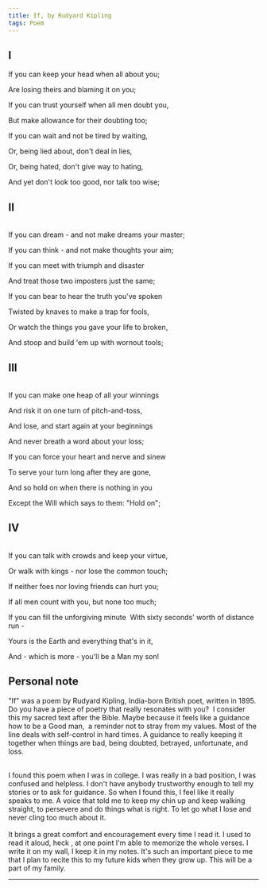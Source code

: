 ```yaml
---
title: If, by Rudyard Kipling
tags: Poem
---
```

I
---
If you can keep your head when all about you;

Are losing theirs and blaming it on you;

If you can trust yourself when all men doubt you,

But make allowance for their doubting too; 

If you can wait and not be tired by waiting, 

Or, being lied about, don't deal in lies, 

Or, being hated, don't give way to hating,

And yet don't look too good, nor talk too wise; 


II
---
<br  />
If you can dream - and not make dreams your master;

If you can think - and not make thoughts your aim; 

If you can meet with triumph and disaster 

And treat those two imposters just the same; 

If you can bear to hear the truth you've spoken 

Twisted by knaves to make a trap for fools, 

Or watch the things you gave your life to broken, 

And stoop and build 'em up with wornout tools; 

III
---
<br  />
If you can make one heap of all your winnings 

And risk it on one turn of pitch-and-toss, 

And lose, and start again at your beginnings 

And never breath a word about your loss; 

If you can force your heart and nerve and sinew 

To serve your turn long after they are gone, 

And so hold on when there is nothing in you 

Except the Will which says to them: "Hold on"; 

IV
---
<br  />
If you can talk with crowds and keep your virtue, 

Or walk with kings - nor lose the common touch;

If neither foes nor loving friends can hurt you; 

If all men count with you, but none too much; 

If you can fill the unforgiving minute  With sixty seconds' worth of distance run - 

Yours is the Earth and everything that's in it,

And - which is more - you'll be a Man my son! 

Personal note
---
"If"  was a poem by Rudyard Kipling, India-born British poet, written in 1895.<br/>
Do you have a piece of poetry that really resonates with you?  I consider this my sacred text after the Bible. Maybe because it feels like a guidance how to be a Good man,  a reminder not to stray from my values. Most of the line deals with self-control in hard times. A guidance to really keeping it together when things are bad, being doubted, betrayed, unfortunate, and loss.

<br/>
I found this poem when I was in college. I was really in a bad position, I was confused and helpless. I don't have anybody trustworthy enough to tell my stories or to ask for guidance.  So when I found this, I feel like it really  speaks to me. A voice that told me to keep my chin up and keep walking straight, to persevere and do things what is right. To let go what I lose and never cling too much about it.<br/>

<br/>
It brings a great comfort and encouragement every time I read it. I used to read it aloud, heck , at one point I'm able to memorize the whole verses. I write it on my wall, I keep it in my notes. It's such an important piece to me that I plan to recite this to my future kids when they grow up. This will be a part of my family.

---
